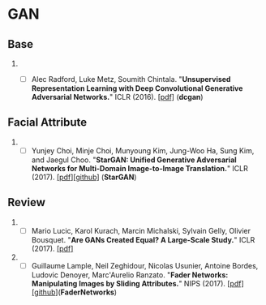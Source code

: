 # GAN

## Base

1. - [ ] Alec Radford, Luke Metz, Soumith Chintala. "**Unsupervised Representation Learning with Deep Convolutional Generative Adversarial Networks.**" ICLR (2016). [[pdf]](https://arxiv.org/abs/1511.06434)  (**dcgan**)


## Facial Attribute

1. - [ ] Yunjey Choi, Minje Choi, Munyoung Kim, Jung-Woo Ha, Sung Kim, and Jaegul Choo. "**StarGAN: Unified Generative Adversarial Networks for Multi-Domain Image-to-Image Translation.**" ICLR (2017). [[pdf]](https://arxiv.org/abs/1711.09020)[[github]](https://github.com/yunjey/StarGAN)  (**StarGAN**)

## Review

1. - [ ] Mario Lucic, Karol Kurach, Marcin Michalski, Sylvain Gelly, Olivier Bousquet. "**Are GANs Created Equal? A Large-Scale Study.**" ICLR (2017). [[pdf]](https://arxiv.org/abs/1711.10337)

1. - [ ] Guillaume Lample, Neil Zeghidour, Nicolas Usunier, Antoine Bordes, Ludovic Denoyer, Marc'Aurelio Ranzato. "**Fader Networks: Manipulating Images by Sliding Attributes.**" NIPS (2017). [[pdf]](https://arxiv.org/abs/1711.10337)[[github]](https://github.com/facebookresearch/FaderNetworks)(**FaderNetworks**)

